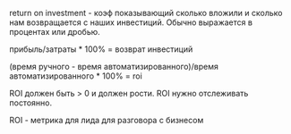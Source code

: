 return on investment - коэф показывающий сколько вложили и сколько нам возвращается с наших инвестиций.
Обычно выражается в процентах или дробью.

прибыль/затраты * 100% = возврат инвестиций

(время ручного - время автоматизированного)/время автоматизированного  * 100% = roi

ROI должен быть > 0 и должен рости.
ROI нужно отслеживать постоянно.


ROI - метрика для лида для разговора с бизнесом 
